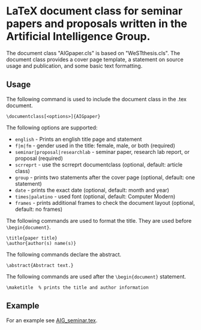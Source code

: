 # LaTeX document class for seminar papers and proposals written in the Artificial Intelligence Group.
The document class "AIGpaper.cls" is based on "WeSTthesis.cls". The document class provides a cover page template, a statement on source usage and publication, and some basic text formatting.

## Usage
The following command is used to include the document class in the .tex document.

    \documentclass[<options>]{AIGpaper}

The following options are supported:

- `english`                           - Prints an english title page and statement
- `f|m|fm`                            - gender used in the title: female, male, or both (required)
- `seminar|proposal|researchlab`      - seminar paper, research lab report, or proposal (required)
- `scrreprt`                          - use the scrreprt documentclass (optional, default: article class)
- `group`                             - prints two statements after the cover page (optional, default: one statement)
- `date`                              - prints the exact date (optional, default: month and year)
- `times|palatino`	                  - used font (optional, default: Computer Modern)
- `frames`                            - prints additional frames to check the document layout (optional, default: no frames)

The following commands are used to format the title. They are used before `\begin{document}`.

    \title{paper title}
    \author{author(s) name(s)}

The following commands declare the abstract.

    \abstract{Abstract text.}

The following commands are used after the `\begin{document}` statement.

    \maketitle  % prints the title and author information

## Example
For an example see [AIG_seminar.tex](AIG_seminar.tex).
